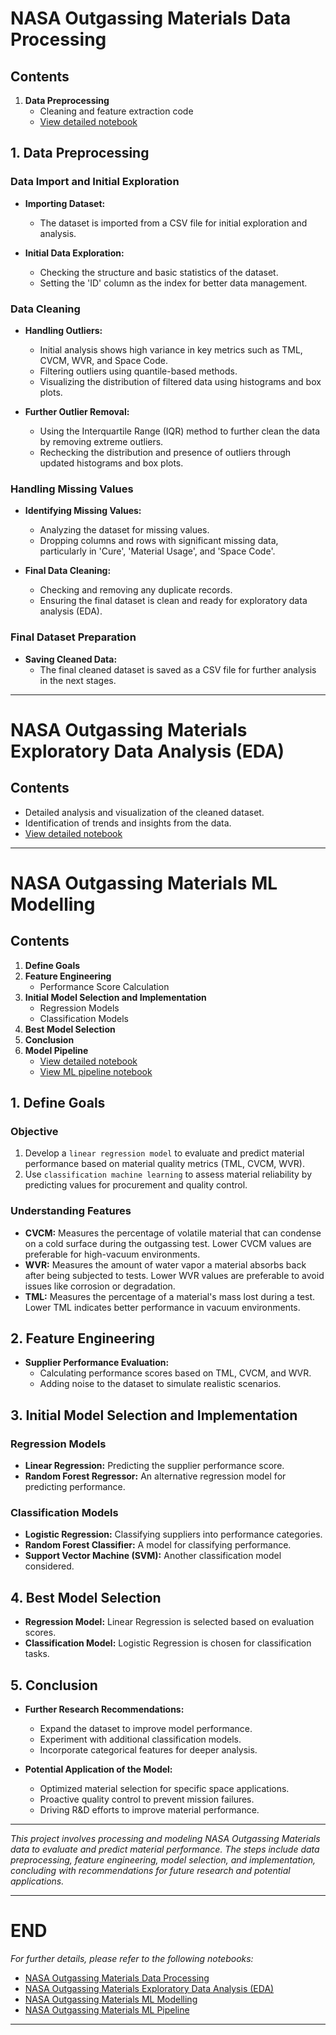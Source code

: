 # **NASA Outgassing Materials Data Processing**

## Contents

1. **Data Preprocessing**
    - Cleaning and feature extraction code
    - [View detailed notebook](./NASA_Outgassing_Materials_Data_Processing.ipynb)

## **1. Data Preprocessing**

### Data Import and Initial Exploration

- **Importing Dataset:**
    - The dataset is imported from a CSV file for initial exploration and analysis.

- **Initial Data Exploration:**
    - Checking the structure and basic statistics of the dataset.
    - Setting the 'ID' column as the index for better data management.

### Data Cleaning

- **Handling Outliers:**
    - Initial analysis shows high variance in key metrics such as TML, CVCM, WVR, and Space Code.
    - Filtering outliers using quantile-based methods.
    - Visualizing the distribution of filtered data using histograms and box plots.

- **Further Outlier Removal:**
    - Using the Interquartile Range (IQR) method to further clean the data by removing extreme outliers.
    - Rechecking the distribution and presence of outliers through updated histograms and box plots.

### Handling Missing Values

- **Identifying Missing Values:**
    - Analyzing the dataset for missing values.
    - Dropping columns and rows with significant missing data, particularly in 'Cure', 'Material Usage', and 'Space Code'.

- **Final Data Cleaning:**
    - Checking and removing any duplicate records.
    - Ensuring the final dataset is clean and ready for exploratory data analysis (EDA).

### Final Dataset Preparation

- **Saving Cleaned Data:**
    - The final cleaned dataset is saved as a CSV file for further analysis in the next stages.

---

# **NASA Outgassing Materials Exploratory Data Analysis (EDA)**

## Contents

- Detailed analysis and visualization of the cleaned dataset.
- Identification of trends and insights from the data.
- [View detailed notebook](./NASA_Outgassing_Materials_EDA.ipynb)

---

# **NASA Outgassing Materials ML Modelling**

## Contents

1. **Define Goals**
2. **Feature Engineering**
    - Performance Score Calculation
3. **Initial Model Selection and Implementation**
    - Regression Models
    - Classification Models
4. **Best Model Selection**
5. **Conclusion**
6. **Model Pipeline**
    - [View detailed notebook](./NASA_Outgassing_Materials_ML_Modelling.ipynb)
    - [View ML pipeline notebook](./NASA_Outgassing_Materials_ML_Pipeline.ipynb)

## **1. Define Goals**

### Objective

1. Develop a `linear regression model` to evaluate and predict material performance based on material quality metrics (TML, CVCM, WVR).
2. Use `classification machine learning` to assess material reliability by predicting values for procurement and quality control.

### Understanding Features

- **CVCM:** Measures the percentage of volatile material that can condense on a cold surface during the outgassing test. Lower CVCM values are preferable for high-vacuum environments.
- **WVR:** Measures the amount of water vapor a material absorbs back after being subjected to tests. Lower WVR values are preferable to avoid issues like corrosion or degradation.
- **TML:** Measures the percentage of a material's mass lost during a test. Lower TML indicates better performance in vacuum environments.

## **2. Feature Engineering**

- **Supplier Performance Evaluation:**
    - Calculating performance scores based on TML, CVCM, and WVR.
    - Adding noise to the dataset to simulate realistic scenarios.

## **3. Initial Model Selection and Implementation**

### Regression Models

- **Linear Regression:** Predicting the supplier performance score.
- **Random Forest Regressor:** An alternative regression model for predicting performance.

### Classification Models

- **Logistic Regression:** Classifying suppliers into performance categories.
- **Random Forest Classifier:** A model for classifying performance.
- **Support Vector Machine (SVM):** Another classification model considered.

## **4. Best Model Selection**

- **Regression Model:** Linear Regression is selected based on evaluation scores.
- **Classification Model:** Logistic Regression is chosen for classification tasks.

## **5. Conclusion**

- **Further Research Recommendations:**
    - Expand the dataset to improve model performance.
    - Experiment with additional classification models.
    - Incorporate categorical features for deeper analysis.

- **Potential Application of the Model:**
    - Optimized material selection for specific space applications.
    - Proactive quality control to prevent mission failures.
    - Driving R&D efforts to improve material performance.

---

*This project involves processing and modeling NASA Outgassing Materials data to evaluate and predict material performance. The steps include data preprocessing, feature engineering, model selection, and implementation, concluding with recommendations for future research and potential applications.*

---

# END

*For further details, please refer to the following notebooks:*
- [NASA Outgassing Materials Data Processing](./NASA_Outgassing_Materials_Data_Processing.ipynb)
- [NASA Outgassing Materials Exploratory Data Analysis (EDA)](./NASA_Outgassing_Materials_EDA.ipynb)
- [NASA Outgassing Materials ML Modelling](./NASA_Outgassing_Materials_ML_Modelling.ipynb)
- [NASA Outgassing Materials ML Pipeline](./NASA_Outgassing_Materials_ML_Pipeline.ipynb)

---
